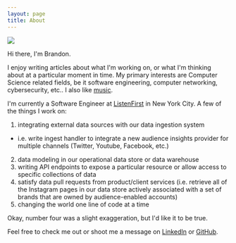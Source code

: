 ```yaml
---
layout: page
title: About
---
```


<img src="{{ site.baseurl }}/assets/images/about.jpg" />

Hi there, I'm Brandon.

I enjoy writing articles about what I'm working on, or what I'm thinking about at a particular moment in time. My primary interests are Computer Science related fields, be it software engineering, computer networking, cybersecurity, etc.. I also like [music](https://www.youtube.com/watch?v=dQw4w9WgXcQ).

I'm currently a Software Engineer at [ListenFirst](https://www.listenfirstmedia.com/) in New York City. A few of the things I work on:

1. integrating external data sources with our data ingestion system
  - i.e. write ingest handler to integrate a new audience insights provider for multiple channels (Twitter, Youtube, Facebook, etc.)
2. data modeling in our operational data store or data warehouse
3. writing API endpoints to expose a particular resource or allow access to specific collections of data
4. satisfy data pull requests from product/client services (i.e. retrieve all of the Instagram pages in our data store actively associated with a set of brands that are owned by audience-enabled accounts)
4. changing the world one line of code at a time

Okay, number four was a slight exaggeration, but I'd like it to be true.

Feel free to check me out or shoot me a message on [LinkedIn](https://www.linkedin.com/in/brandonkpowers/) or [GitHub](https://github.com/brandon-powers).
